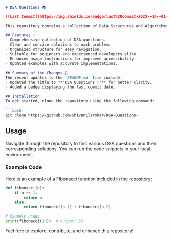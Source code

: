 ```markdown
# DSA Questions 📚

![Last Commit](https://img.shields.io/badge/last%20commit-2023--10--01-brightgreen) ![License](https://img.shields.io/badge/license-MIT-blue.svg)

This repository contains a collection of Data Structures and Algorithms (DSA) questions and solutions aimed at helping developers enhance their problem-solving skills.

## Features ✨
- Comprehensive collection of DSA questions.
- Clear and concise solutions to each problem.
- Organized structure for easy navigation.
- Suitable for beginners and experienced developers alike.
- Enhanced usage instructions for improved accessibility.
- Updated examples with accurate implementations.

## Summary of the Changes 📝
The recent updates to the `README.md` file include:
- Updated the title to **"DSA Questions 📖"** for better clarity.
- Added a badge displaying the last commit date.

## Installation
To get started, clone the repository using the following command:

```bash
git clone https://github.com/Shivanilarokar/DSA-Questions-
```

## Usage
Navigate through the repository to find various DSA questions and their corresponding solutions. You can run the code snippets in your local environment.

### Example Code
Here is an example of a Fibonacci function included in the repository:

```python
def fibonacci(n):
    if n <= 1:
        return n
    else:
        return fibonacci(n-1) + fibonacci(n-2)

# Example usage
print(fibonacci(10))  # Output: 55
```

Feel free to explore, contribute, and enhance this repository!
```
